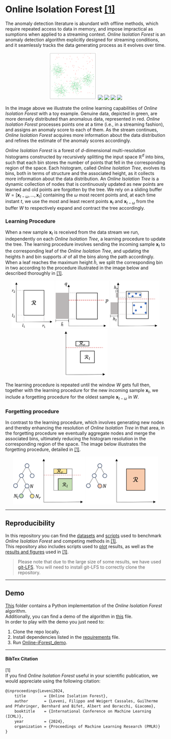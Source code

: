 # Online Isolation Forest [[1]](#1)

The anomaly detection literature is abundant with offline methods, which require repeated access to data in memory, and 
impose impractical as sumptions when applied to a streaming context.
*Online Isolation Forest* is an anomaly detection algorithm explicitly designed for streaming conditions, and it 
seamlessly tracks the data generating process as it evolves over time.

<p align="center">
  <img src="./images/overview/data_labeled.svg" height="150"/>
  <img src="./images/overview/oiforest_scores_t=100.svg" height="150" />
  <img src="./images/overview/oiforest_scores_t=300.svg" height="150" /> 
  <img src="./images/overview/oiforest_scores_t=1000.svg" height="150" />
  <img src="./images/overview/colorbar.svg" height="150" />
</p>

In the image above we illustrate the online learning capabilities of *Online Isolation Forest* with a toy example. 
Genuine data, depicted in green, are more densely distributed than anomalous data, represented in red. 
*Online Isolation Forest* processes points one at a time (i.e., in a streaming fashion), and assigns an anomaly score 
to each of them. As the stream continues, *Online Isolation Forest* acquires more information about the data distribution and refines the estimate of the
anomaly scores accordingly.

*Online Isolation Forest* is a forest of *d*-dimensional multi-resolution histograms constructed by recursively 
splitting the input space $`\mathbb{R}^d`$ into bins, such that each bin stores the number of points that fell in the 
corresponding region of the space.
Each histogram, called *Online Isolation Tree*, evolves its bins, both in terms of structure and the associated height, 
as it collects more information about the data distribution. An *Online Isolation Tree* is a dynamic collection of nodes
that is continuously updated as new points are learned and old points are forgotten by the tree.
We rely on a sliding buffer $`W = [\boldsymbol{x}_{t-\omega}, \dots, \boldsymbol{x}_{t}]`$ containing the $`\omega`$ 
most recent points and, at each time instant $`t`$, we use the most and least recent points $`\boldsymbol{x}_{t}`$ and 
$`\boldsymbol{x}_{t-\omega}`$ from the buffer $`W`$ to respectively expand and contract the tree accordingly.

### Learning Procedure
When a new sample $`\boldsymbol{x}_t`$ is received from the data stream we run, independently on each 
*Online Isolation Tree*, a learning procedure to update the tree. The learning procedure involves sending the incoming 
sample $`\boldsymbol{x}_t`$ to the corresponding leaf of the *Online Isolation Tree*, and updating the heights $`h`$ 
and bin supports $`\mathcal{R}`$ of all the bins along the path accordingly. When a leaf reaches the maximum height 
$`\hat{h}`$, we split the corresponding bin in two according to the procedure illustrated in the image below and 
described thoroughly in [[1]](#1).

<p align="center">
  <img src="./images/method/support.svg" height="150" />
  <img src="./images/method/split.svg" height="150" />
  <img src="./images/method/points.svg" height="150" /> 
  <img src="./images/method/new_support.svg" height="150" />
</p>

The learning procedure is repeated until the window $`W`$ gets full then, together with the learning procedure for the 
new incoming sample $`\boldsymbol{x}_t`$, we include a forgetting procedure for the oldest sample 
$`\boldsymbol{x}_{t−\omega}`$ in $`W`$.

### Forgetting procedure
In contrast to the learning procedure, which involves generating new nodes and thereby enhancing the resolution of 
*Online Isolation Tree* in that area, in the forgetting procedure we eventually aggregate nodes and merge the associated
bins, ultimately reducing the histogram resolution in the corresponding region of the space. The image below illustrates
the forgetting procedure, detailed in [[1]](#1).
<p align="center">
  <img src="./images/method/before_forget.svg" height="150" />
  <img src="./images/method/after_forget.svg" height="150" />
</p>

<hr>

## Reproducibility
In this repository you can find the [datasets](datasets) and [scripts](experiments/scripts/test) used to 
benchmark *Online Isolation Forest* and competing methods in [[1]](#1).  
This repository also includes scripts used to 
[plot](experiments/scripts/plot) results, as well as the [results and figures](experiments/results) used in 
[[1]](#1).
> Please note that due to the large size of some results, we have used [git-LFS](https://git-lfs.com/).
You will need to install git-LFS to correctly clone the repository.

<hr>

## Demo
[This](OnlineIForest) folder contains a Python implementation of the *Online Isolation Forest* algorithm.  
Additionally, you can find a demo of the algorithm in [this](Online-iForest_demo.py) file.  
In order to play with the demo you just need to:
1. Clone the repo locally.
2. Install dependencies listed in the [requirements](requirements.txt) file.
3. Run [Online-iForest_demo](Online-iForest_demo.py).

<hr>

#### BibTex Citation
<a id="1">[1]</a>  
If you find *Online Isolation Forest* useful in your scientific publication, we would appreciate using the following 
citation:
```
@inproceedings{Leveni2024,
	title        = {Online Isolation Forest},
	author       = {Leveni, Filippo and Weigert Cassales, Guilherme and Pfahringer, Bernhard and Bifet, Albert and Boracchi, Giacomo},
	booktitle    = {International Conference on Machine Learning (ICML)},
	year         = {2024},
	organization = {Proceedings of Machine Learning Research (PMLR)}
}
```
